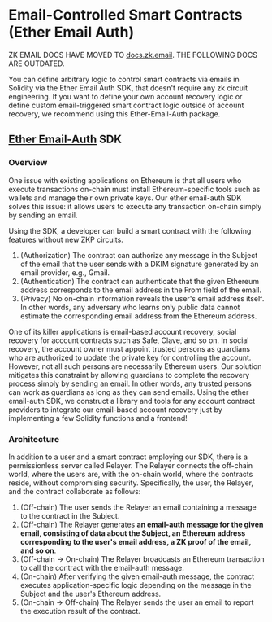 # Email-Controlled Smart Contracts (Ether Email Auth)

ZK EMAIL DOCS HAVE MOVED TO [docs.zk.email](https://docs.zk.email). THE FOLLOWING DOCS ARE OUTDATED.

You can define arbitrary logic to control smart contracts via emails in Solidity via the Ether Email Auth SDK, that doesn't require any zk circuit engineering. If you want to define your own account recovery logic or define custom email-triggered smart contract logic outside of account recovery, we recommend using this Ether-Email-Auth package.

## [Ether Email-Auth](https://github.com/zkemail/ether-email-auth/tree/feat/docs-updates) SDK

### Overview

One issue with existing applications on Ethereum is that all users who execute transactions on-chain must install Ethereum-specific tools such as wallets and manage their own private keys. Our ether email-auth SDK solves this issue: it allows users to execute any transaction on-chain simply by sending an email.

Using the SDK, a developer can build a smart contract with the following features without new ZKP circuits.

1. (Authorization) The contract can authorize any message in the Subject of the email that the user sends with a DKIM signature generated by an email provider, e.g., Gmail.
2. (Authentication) The contract can authenticate that the given Ethereum address corresponds to the email address in the From field of the email.
3. (Privacy) No on-chain information reveals the user's email address itself. In other words, any adversary who learns only public data cannot estimate the corresponding email address from the Ethereum address.

One of its killer applications is email-based account recovery, social recovery for account contracts such as Safe, Clave, and so on. In social recovery, the account owner must appoint trusted persons as guardians who are authorized to update the private key for controlling the account. However, not all such persons are necessarily Ethereum users. Our solution mitigates this constraint by allowing guardians to complete the recovery process simply by sending an email. In other words, any trusted persons can work as guardians as long as they can send emails. Using the ether email-auth SDK, we construct a library and tools for any account contract providers to integrate our email-based account recovery just by implementing a few Solidity functions and a frontend!

### Architecture

In addition to a user and a smart contract employing our SDK, there is a permissionless server called Relayer. The Relayer connects the off-chain world, where the users are, with the on-chain world, where the contracts reside, without compromising security. Specifically, the user, the Relayer, and the contract collaborate as follows:

1. (Off-chain) The user sends the Relayer an email containing a message to the contract in the Subject.
2. (Off-chain) The Relayer generates **an email-auth message for the given email, consisting of data about the Subject, an Ethereum address corresponding to the user's email address, a ZK proof of the email, and so on**.
3. (Off-chain -> On-chain) The Relayer broadcasts an Ethereum transaction to call the contract with the email-auth message.
4. (On-chain) After verifying the given email-auth message, the contract executes application-specific logic depending on the message in the Subject and the user's Ethereum address.
5. (On-chain -> Off-chain) The Relayer sends the user an email to report the execution result of the contract.

<figure><img src="../.gitbook/assets/architecture-flow.png" alt=""><figcaption></figcaption></figure>

